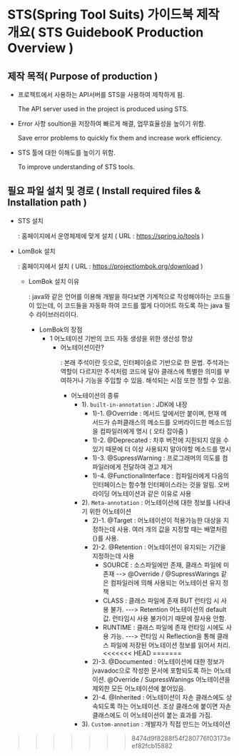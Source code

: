STS(Spring Tool Suits) 가이드북 제작 개요( STS GuidebooK Production Overview )
===========
제작 목적( Purpose of production )
-----------
- 프로젝트에서 사용하는 API서버를 STS을 사용하여 제작하게 됨.<p> The API server used in the project is produced using STS.
- Error 사항 soultion을 저장하여 빠르게 해결, 업무효율성을 높이기 위함.<p> Save error problems to quickly fix them and increase work efficiency.
- STS 툴에 대한 이해도를 높이기 위함. <p>To improve understanding of STS tools.

필요 파일 설치 및 경로 ( Install required files & Installation path )
-----------
- STS 설치 <p> : 홈페이지에서 운영체제에 맞게 설치 ( URL : <https://spring.io/tools> )
- LomBok 설치 <p> : 홈페이지에서 설치 ( URL : <https://projectlombok.org/download> )
  - LomBok 설치 이유 <p> : java와 같은 언어를 이용해 개발을 하다보면 기계적으로 작성해야하는 코드들이 있는데, 이 코드들을 자동화 하여 코드를 짧게 다이어트 하도록 하는 java 필수 라이브러리이다. <p> 
    - LomBok의 장점 
      - 1 어노테이션 기반의 코드 자동 생성을 위한 생산성 향상
        - 어노테이션이란?<p> : 본래 주석이란 듯으로, 인터페이슬르 기반으로 한 문법. 주석과는 역할이 다르지만 주석처럼 코드에 달아 클래스에 특별한 의미를 부여하거나 기능을 주입할 수 있음. 해석되는 시점 또한 정할 수 있음.
          - 어노테이션의 종류
            - 1). `built-in-annotation` :  JDK에 내장
              - 1)-1. @Override            : 메서드 앞에서만 붙이며, 현재 메서드가 슈퍼클래스의 메소드를 오버라이드한 메소드임을 컴파일러에게 명시 ( 오타 잡아줌 )
              - 1)-2. @Deprecated          : 차후 버전에 지원되지 않을 수 있기 때문에 더 이상 사용되지 말아야할 메소드를 명시
              - 1)-3. @SupressWarning      : 프로그래머의 의도를 컴파일러에게 전달하여 경고 제거
              - 1)-4. @Functionallnterface : 컴파일러에게 다음의 인터페이스는 함수형 인터페이스라는 것을 알림. 오버라이딩 어노테이션과 같은 이유로 사용
            - 2). `Meta-annotation`      : 어노테이션에 대한 정보를 나타내기 위한 어노테이션
              - 2)-1. @Target              : 어노테이션이 적용가능한 대상을 지정하는데 사용. 여러 개의 값을 지정할 때는 배열처럼 {}를 사용.
              - 2)-2. @Retention           : 어노테이션이 유지되는 기간을 지정하는데 사용
                - SOURCE : 소스파일에만 존재, 클래스 파일에 미존재 --> @Override / @SupressWarings 같은 컴파일러에 의해 사용되는 어노테이션 유지 정책
                - CLASS : 클래스 파일에 존재 BUT 런타임 시 사용 불가. ---> Retention 어노테이션의 default값. 런타임시 사용 불가이기 때문에 잘사용 안함.
                - RUNTIME : 클래스 파일에 존재 런타임 시에도 사용 가능. ---> 런타임 시 Reflection을 통해 클래스 파일에 저장된 어노테이션 정보를 읽어서 처리.
<<<<<<< HEAD
=======
              - 2)-3. @Documented          : 어노테이션에 대한 정보가 jvavadoc으로 작성한 문서에 포함되도록 하는 어노테이션. @Override / SupressWanings 어노테이션을 제외한 모든 어노테이션에 붙어있음.
              - 2)-4. @Inherited           : 어노테이션이 자손 클래스에도 상속되도록 하는 어노테이션. 조상 클래스에 붙이면 자손 클래스에도 이 어노테이션이 붙는 효과를 가짐. 
            - 3). `Custom-annotion`      : 개발자가 직접 만드는 어노테이션
            


>>>>>>> 8474d9f8288f54f280776f03173eef82fcb15882
